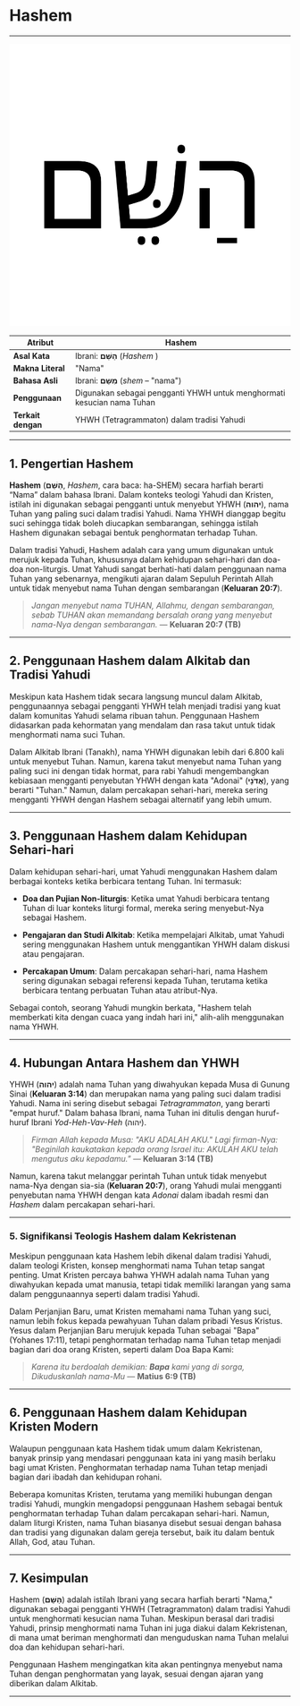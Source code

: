 # Hashem

---

![Kata Hashem dalam tulian Ibrani](data/img/hashem.svg)

| **Atribut** | **Hashem** |
|---|---|
| **Asal Kata** | Ibrani: **הַשֵּׁם** (*Hashem* ) |
| **Makna Literal** | "Nama" |
| **Bahasa Asli** | Ibrani: **מִשֵּם** (*shem* – "nama") |
| **Penggunaan** | Digunakan sebagai pengganti YHWH untuk menghormati kesucian nama Tuhan |
| **Terkait dengan** | YHWH (Tetragrammaton) dalam tradisi Yahudi |

---

## 1. Pengertian Hashem

**Hashem** (**הַשֵּׁם**, *Hashem*, cara baca: ha-SHEM) secara harfiah berarti “Nama” dalam bahasa Ibrani. Dalam konteks teologi Yahudi dan Kristen, istilah ini digunakan sebagai pengganti untuk menyebut YHWH (**יהוה**), nama Tuhan yang paling suci dalam tradisi Yahudi. Nama YHWH dianggap begitu suci sehingga tidak boleh diucapkan sembarangan, sehingga istilah Hashem digunakan sebagai bentuk penghormatan terhadap Tuhan.

Dalam tradisi Yahudi, Hashem adalah cara yang umum digunakan untuk merujuk kepada Tuhan, khususnya dalam kehidupan sehari-hari dan doa-doa non-liturgis. Umat Yahudi sangat berhati-hati dalam penggunaan nama Tuhan yang sebenarnya, mengikuti ajaran dalam Sepuluh Perintah Allah untuk tidak menyebut nama Tuhan dengan sembarangan (**Keluaran 20:7**).

> *Jangan menyebut nama TUHAN, Allahmu, dengan sembarangan, sebab TUHAN akan memandang bersalah orang yang menyebut nama-Nya dengan sembarangan.*
> — **Keluaran 20:7 (TB)**

---

## 2. Penggunaan Hashem dalam Alkitab dan Tradisi Yahudi

Meskipun kata Hashem tidak secara langsung muncul dalam Alkitab, penggunaannya sebagai pengganti YHWH telah menjadi tradisi yang kuat dalam komunitas Yahudi selama ribuan tahun. Penggunaan Hashem didasarkan pada kehormatan yang mendalam dan rasa takut untuk tidak menghormati nama suci Tuhan. 

Dalam Alkitab Ibrani (Tanakh), nama YHWH digunakan lebih dari 6.800 kali untuk menyebut Tuhan. Namun, karena takut menyebut nama Tuhan yang paling suci ini dengan tidak hormat, para rabi Yahudi mengembangkan kebiasaan mengganti penyebutan YHWH dengan kata "Adonai" (**אֲדֹנָי**), yang berarti "Tuhan." Namun, dalam percakapan sehari-hari, mereka sering mengganti YHWH dengan Hashem sebagai alternatif yang lebih umum.

---

## 3. Penggunaan Hashem dalam Kehidupan Sehari-hari

Dalam kehidupan sehari-hari, umat Yahudi menggunakan Hashem dalam berbagai konteks ketika berbicara tentang Tuhan. Ini termasuk:

- **Doa dan Pujian Non-liturgis**: Ketika umat Yahudi berbicara tentang Tuhan di luar konteks liturgi formal, mereka sering menyebut-Nya sebagai Hashem.

- **Pengajaran dan Studi Alkitab**: Ketika mempelajari Alkitab, umat Yahudi sering menggunakan Hashem untuk menggantikan YHWH dalam diskusi atau pengajaran.

- **Percakapan Umum**: Dalam percakapan sehari-hari, nama Hashem sering digunakan sebagai referensi kepada Tuhan, terutama ketika berbicara tentang perbuatan Tuhan atau atribut-Nya.

Sebagai contoh, seorang Yahudi mungkin berkata, "Hashem telah memberkati kita dengan cuaca yang indah hari ini," alih-alih menggunakan nama YHWH.

---

## 4. Hubungan Antara Hashem dan YHWH

YHWH (**יהוה**) adalah nama Tuhan yang diwahyukan kepada Musa di Gunung Sinai (**Keluaran 3:14**) dan merupakan nama yang paling suci dalam tradisi Yahudi. Nama ini sering disebut sebagai *Tetragrammaton*, yang berarti "empat huruf." Dalam bahasa Ibrani, nama Tuhan ini ditulis dengan huruf-huruf Ibrani *Yod-Heh-Vav-Heh* (יהוה).

> *Firman Allah kepada Musa: "AKU ADALAH AKU." Lagi firman-Nya: "Beginilah kaukatakan kepada orang Israel itu: AKULAH AKU telah mengutus aku kepadamu."*
> — **Keluaran 3:14 (TB)**

Namun, karena takut melanggar perintah Tuhan untuk tidak menyebut nama-Nya dengan sia-sia (**Keluaran 20:7**), orang Yahudi mulai mengganti penyebutan nama YHWH dengan kata *Adonai* dalam ibadah resmi dan *Hashem* dalam percakapan sehari-hari.

---

### **5. Signifikansi Teologis Hashem dalam Kekristenan**

Meskipun penggunaan kata Hashem lebih dikenal dalam tradisi Yahudi, dalam teologi Kristen, konsep menghormati nama Tuhan tetap sangat penting. Umat Kristen percaya bahwa YHWH adalah nama Tuhan yang diwahyukan kepada umat manusia, tetapi tidak memiliki larangan yang sama dalam penggunaannya seperti dalam tradisi Yahudi. 

Dalam Perjanjian Baru, umat Kristen memahami nama Tuhan yang suci, namun lebih fokus kepada pewahyuan Tuhan dalam pribadi Yesus Kristus. Yesus dalam Perjanjian Baru merujuk kepada Tuhan sebagai "Bapa" (Yohanes 17:11), tetapi penghormatan terhadap nama Tuhan tetap menjadi bagian dari doa orang Kristen, seperti dalam Doa Bapa Kami:

> *Karena itu berdoalah demikian: **Bapa** kami yang di sorga, Dikuduskanlah nama-Mu*
> — **Matius 6:9 (TB)**

---

## 6. Penggunaan Hashem dalam Kehidupan Kristen Modern

Walaupun penggunaan kata Hashem tidak umum dalam Kekristenan, banyak prinsip yang mendasari penggunaan kata ini yang masih berlaku bagi umat Kristen. Penghormatan terhadap nama Tuhan tetap menjadi bagian dari ibadah dan kehidupan rohani.

Beberapa komunitas Kristen, terutama yang memiliki hubungan dengan tradisi Yahudi, mungkin mengadopsi penggunaan Hashem sebagai bentuk penghormatan terhadap Tuhan dalam percakapan sehari-hari. Namun, dalam liturgi Kristen, nama Tuhan biasanya disebut sesuai dengan bahasa dan tradisi yang digunakan dalam gereja tersebut, baik itu dalam bentuk Allah, God, atau Tuhan.

---

## 7. Kesimpulan

Hashem (**הַשֵּׁם**) adalah istilah Ibrani yang secara harfiah berarti "Nama," digunakan sebagai pengganti YHWH (Tetragrammaton) dalam tradisi Yahudi untuk menghormati kesucian nama Tuhan. Meskipun berasal dari tradisi Yahudi, prinsip menghormati nama Tuhan ini juga diakui dalam Kekristenan, di mana umat beriman menghormati dan menguduskan nama Tuhan melalui doa dan kehidupan sehari-hari.

Penggunaan Hashem mengingatkan kita akan pentingnya menyebut nama Tuhan dengan penghormatan yang layak, sesuai dengan ajaran yang diberikan dalam Alkitab.

---
